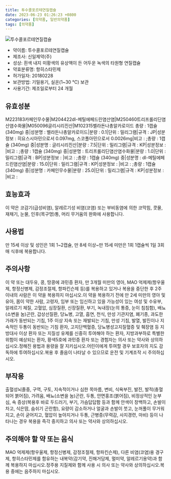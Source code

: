 ```yaml
---
title: 투수콜포르테연질캡슐
date: 2023-06-23 01:26:23 +0800
categories: [의약품, 일반의약품]
tags: [의약품]
---
```

![투수콜포르테연질캡슐](https://nedrug.mfds.go.kr/pbp/cmn/itemImageDownload/153002768343400010)

- 약이름: 투수콜포르테연질캡슐
- 제조사: 신일제약(주)
- 성상: 흰색 내지 미황색의 유상액이 든 어두운 녹색의 타원형 연질캡슐
- 약효분류명: 항히스타민제
- 허가일자: 20180228
- 보관방법: 기밀용기, 실온(1~30 ℃) 보관
- 사용기간: 제조일로부터 24 개월
## 유효성분
M223183카페인무수물|M204422dl-메틸에페드린염산염|M250460트리프롤리딘염산염수화물|M050096글리시리진산|M102315벨라돈나총알카로이드
총량 : 1캡슐 (340mg) 중|성분명 : 벨라돈나총알카로이드|분량 : 0.1|단위 : 밀리그램|규격 : JP|성분정보 : 히요스시아민으로서 0.097mg, 스코폴아민으로서 0.0026mg|비고 : ;총량 : 1캡슐 (340mg) 중|성분명 : 글리시리진산|분량 : 7.5|단위 : 밀리그램|규격 : KP|성분정보 : |비고 : ;총량 : 1캡슐 (340mg) 중|성분명 : 트리프롤리딘염산염수화물|분량 : 1.0|단위 : 밀리그램|규격 : BP|성분정보 : |비고 : ;총량 : 1캡슐 (340mg) 중|성분명 : dl-메틸에페드린염산염|분량 : 15.0|단위 : 밀리그램|규격 : KP|성분정보 : |비고 : ;총량 : 1캡슐 (340mg) 중|성분명 : 카페인무수물|분량 : 25.0|단위 : 밀리그램|규격 : KP|성분정보 : |비고 :
## 효능효과
이 약은 코감기(급성비염), 알레르기성 비염(코염) 또는 부비동염에 의한 코막힘, 콧물, 재채기, 눈물, 인후(목구멍)통, 머리 무거움의 완화에 사용합니다.
## 사용법
만 15세 이상 및 성인은 1회 1~2캡슐, 만 8세 이상~만 15세 미만은 1회 1캡슐씩 1일 3회 매 식후에 복용합니다.
## 주의사항
이 약 또는 대두유, 콩, 땅콩에 과민증 환자, 만 3개월 미만의 영아, MAO 억제제(항우울제, 항정신병제, 감정조절제, 항파킨슨제 등)를 복용하고 있거나 복용을 중단한 후 2주 이내의 사람은 이 약을 복용하지 마십시오.이 약을 복용하기 전에 만 2세 미만의 영아 및 유아, 몸이 약한 사람, 고령자, 임부 또는 임신하고 있을 가능성이 있는 여성 및 수유부, 알레르기 체질, 고혈압, 심장질환, 신장질환, 부기, 녹내장(눈의 통증, 눈이 침침함), 배뇨(소변을 눔)곤란, 갑상선질환, 당뇨병, 고열, 흡연, 천식, 만성 기관지염, 폐기종, 과도한 가래가 동반되는 기침, 1주 이상 지속 또는 재발되는 기침, 만성 기침, 발열, 발진이나 지속적인 두통이 동반되는 기침 환자, 고지단백혈증, 당뇨병성고지질혈증 및 췌장염 등 지방대사 이상 환자 또는 지질성 유제를 신중히 투여해야 하는 환자, 지방과부하로 특별한 위험이 예상되는 환자, 황색5호에 과민증 환자 또는 경험자는 의사 또는 약사와 상의하십시오.정해진 용법과 용량을 잘 지키십시오.어린이에게 투여할 경우 보호자의 지도 감독하에 투여하십시오.복용 후 졸음이 나타날 수 있으므로 운전 및 기계조작 시 주의하십시오.
## 부작용
출혈성뇌졸중, 구역, 구토, 지속적이거나 심한 목마름, 변비, 식욕부진, 발진, 발적(충혈되어 붉어짐), 가려움, 배뇨(소변을 눔)곤란, 두통, 안면홍조(붉어짐), 비정상적인 눈부심, 쇽 증상(복용후 바로 두드러기, 부기, 가슴답답함 등과 함께 안색이 창백하고, 손발이 차고, 식은땀, 숨쉬기 곤란함), 요량이 감소하거나 얼굴과 손발이 붓고, 눈꺼풀이 무거워지고, 손이 굳어지고, 혈압이 높아지거나 두통, 근병증(무력감, 사지경련, 마비) 등이 나타나는 경우 복용을 즉각 중지하고 의사 또는 약사와 상의하십시오.
## 주의해야 할 약 또는 음식
MAO 억제제(항우울제, 항정신병제, 감정조절제, 항파킨슨제), 다른 비염(코염)용 경구제, 항히스타민제를 함유하는 내복약(감기약, 진해거담제, 멀미약, 알레르기용약)과 함께 복용하지 마십시오.정주용 지질제와 함께 사용 시 의사 또는 약사와 상의하십시오.복용 중에는 음주하지 마십시오.
